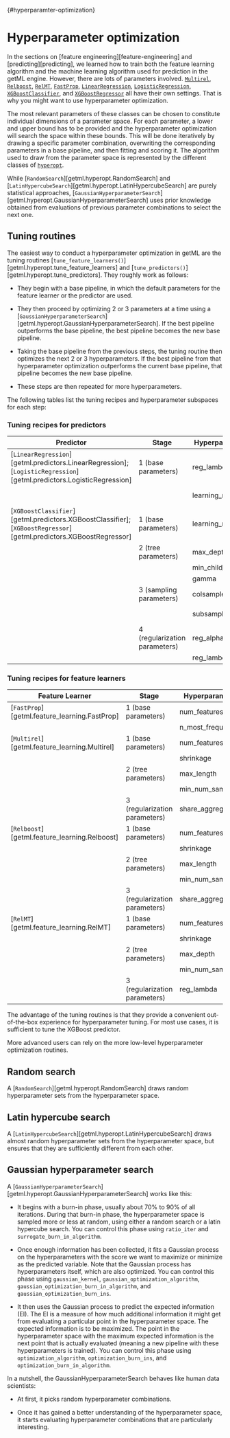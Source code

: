 [](){#hyperparamter-optimization}
# Hyperparameter optimization

In the sections on [feature engineering][feature-engineering] and [predicting][predicting], we learned how to train both the feature learning algorithm and the machine learning algorithm used for prediction in the getML engine. However, there are lots of parameters involved. [`Multirel`](getml/feature_learning/Multirel), [`Relboost`](getml/feature_learning/Relboost), [`RelMT`](getml/feature_learning/RelMT), [`FastProp`](getml/feature_learning/FastProp), [`LinearRegression`](getml/predictors/LinearRegression), [`LogisticRegression`](getml/predictors/LogisticRegression), [`XGBoostClassifier`](getml/predictors/XGBoostClassifier), and [`XGBoostRegressor`](getml/predictors/XGBoostRegressor) all have their own settings. That is why you might want to use hyperparameter optimization.

The most relevant parameters of these classes can be chosen to constitute individual dimensions of a parameter space. For each parameter, a lower and upper bound has to be provided and the hyperparameter optimization will search the space within these bounds. This will be done iteratively by drawing a specific parameter combination, overwriting the corresponding parameters in a base pipeline, and then fitting and scoring it. The algorithm used to draw from the parameter space is represented by the different classes of [`hyperopt`](getml/hyperopt).

While [`RandomSearch`][getml.hyperopt.RandomSearch] and [`LatinHypercubeSearch`][getml.hyperopt.LatinHypercubeSearch] are purely statistical approaches, [`GaussianHyperparameterSearch`][getml.hyperopt.GaussianHyperparameterSearch] uses prior knowledge obtained from evaluations of previous parameter combinations to select the next one.

## Tuning routines

The easiest way to conduct a hyperparameter optimization in getML are the tuning routines [`tune_feature_learners()`][getml.hyperopt.tune_feature_learners] and [`tune_predictors()`][getml.hyperopt.tune_predictors]. They roughly work as follows:

- They begin with a base pipeline, in which the default parameters for the feature learner or the predictor are used.

- They then proceed by optimizing 2 or 3 parameters at a time using a [`GaussianHyperparameterSearch`][getml.hyperopt.GaussianHyperparameterSearch]. If the best pipeline outperforms the base pipeline, the best pipeline becomes the new base pipeline.

- Taking the base pipeline from the previous steps, the tuning routine then optimizes the next 2 or 3 hyperparameters. If the best pipeline from that hyperparameter optimization outperforms the current base pipeline, that pipeline becomes the new base pipeline.

- These steps are then repeated for more hyperparameters.

The following tables list the tuning recipes and hyperparameter subspaces for each step:

### Tuning recipes for predictors

| Predictor                                                       | Stage                  | Hyperparameter    | Subspace         |
|-----------------------------------------------------------------|------------------------|-------------------|------------------|
| [`LinearRegression`][getml.predictors.LinearRegression]; [`LogisticRegression`][getml.predictors.LogisticRegression] | 1 (base parameters)    | reg_lambda        | [1E-11, 100]     |
|                                                                 |                        | learning_rate     | [0.5, 0.99]      |
| [`XGBoostClassifier`][getml.predictors.XGBoostClassifier]; [`XGBoostRegressor`][getml.predictors.XGBoostRegressor] | 1 (base parameters)    | learning_rate     | [0.05, 0.3]      |
|                                                                 | 2 (tree parameters)    | max_depth         | [1, 15]          |
|                                                                 |                        | min_child_weights | [1, 6]           |
|                                                                 |                        | gamma             | [0, 5]           |
|                                                                 | 3 (sampling parameters)| colsample_bytree  | [0.75, 0.9]      |
|                                                                 |                        | subsample         | [0.75, 0.9]      |
|                                                                 | 4 (regularization parameters) | reg_alpha    | [0, 5]           |
|                                                                 |                        | reg_lambda        | [0, 10]          |

### Tuning recipes for feature learners

| Feature Learner                                                | Stage                  | Hyperparameter    | Subspace         |
|----------------------------------------------------------------|------------------------|-------------------|------------------|
| [`FastProp`][getml.feature_learning.FastProp]                  | 1 (base parameters)    | num_features      | [50, 500]        |
|                                                                 |                        | n_most_frequent   | [0, 20]          |
| [`Multirel`][getml.feature_learning.Multirel]                  | 1 (base parameters)    | num_features      | [10, 50]         |
|                                                                 |                        | shrinkage         | [0, 0.3]         |
|                                                                 | 2 (tree parameters)    | max_length        | [0, 10]          |
|                                                                 |                        | min_num_samples   | [1, 500]         |
|                                                                 | 3 (regularization parameters) | share_aggregations | [0.1, 0.5]    |
| [`Relboost`][getml.feature_learning.Relboost]                  | 1 (base parameters)    | num_features      | [10, 50]         |
|                                                                 |                        | shrinkage         | [0, 0.3]         |
|                                                                 | 2 (tree parameters)    | max_length        | [0, 10]          |
|                                                                 |                        | min_num_samples   | [1, 500]         |
|                                                                 | 3 (regularization parameters) | share_aggregations | [0.1, 0.5]    |
| [`RelMT`][getml.feature_learning.RelMT]                        | 1 (base parameters)    | num_features      | [10, 50]         |
|                                                                 |                        | shrinkage         | [0, 0.3]         |
|                                                                 | 2 (tree parameters)    | max_depth         | [1, 8]           |
|                                                                 |                        | min_num_samples   | [1, 500]         |
|                                                                 | 3 (regularization parameters) | reg_lambda       | [0, 0.0001]     |

The advantage of the tuning routines is that they provide a convenient out-of-the-box experience for hyperparameter tuning. For most use cases, it is sufficient to tune the XGBoost predictor.

More advanced users can rely on the more low-level hyperparameter optimization routines.

## Random search

A [`RandomSearch`][getml.hyperopt.RandomSearch] draws random hyperparameter sets from the hyperparameter space.

## Latin hypercube search

A [`LatinHypercubeSearch`][getml.hyperopt.LatinHypercubeSearch] draws almost random hyperparameter sets from the hyperparameter space, but ensures that they are sufficiently different from each other.

## Gaussian hyperparameter search

A [`GaussianHyperparameterSearch`][getml.hyperopt.GaussianHyperparameterSearch] works like this:

- It begins with a burn-in phase, usually about 70% to 90% of all iterations. During that burn-in phase, the hyperparameter space is sampled more or less at random, using either a random search or a latin hypercube search. You can control this phase using `ratio_iter` and `surrogate_burn_in_algorithm`.

- Once enough information has been collected, it fits a Gaussian process on the hyperparameters with the score we want to maximize or minimize as the predicted variable. Note that the Gaussian process has hyperparameters itself, which are also optimized. You can control this phase using `gaussian_kernel`, `gaussian_optimization_algorithm`, `gaussian_optimization_burn_in_algorithm`, and `gaussian_optimization_burn_ins`.

- It then uses the Gaussian process to predict the expected information (EI). The EI is a measure of how much additional information it might get from evaluating a particular point in the hyperparameter space. The expected information is to be maximized. The point in the hyperparameter space with the maximum expected information is the next point that is actually evaluated (meaning a new pipeline with these hyperparameters is trained). You can control this phase using `optimization_algorithm`, `optimization_burn_ins`, and `optimization_burn_in_algorithm`.

In a nutshell, the GaussianHyperparameterSearch behaves like human data scientists:

- At first, it picks random hyperparameter combinations.

- Once it has gained a better understanding of the hyperparameter space, it starts evaluating hyperparameter combinations that are particularly interesting.
